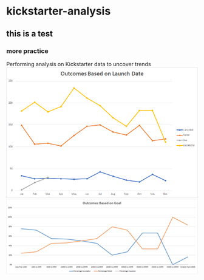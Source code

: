 # kickstarter-analysis
## this is a test
### more practice
Performing analysis on Kickstarter data to uncover trends
![Outcomes_Based_on_Launch_Date.png](https://github.com/frostbrosracing/kickstarter-analysis/blob/main/Resources/Outcomes_Based_on_Launch_Date.png)
![Outcomes_vs_Goals.png](https://github.com/frostbrosracing/kickstarter-analysis/blob/main/Resources/Outcomes_vs_Goals.png)
